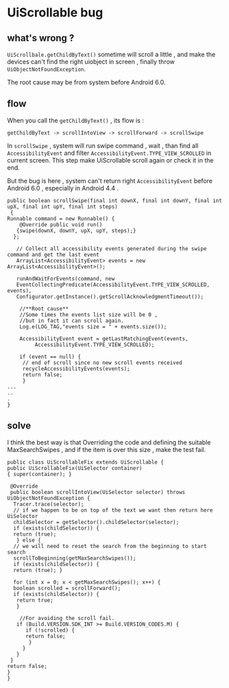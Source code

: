 # UiScrollable bug

## what's wrong ?

`UiScrollbale.getChildByText()` sometime will scroll a little , and make the devices can't find the right uiobject in screen , finally throw `UiObjectNotFoundException`.

The root cause may be from system before Android 6.0.


## flow

When you call the `getChildByText()` , its flow is :

`getChildByText -> scrollIntoView -> scrollForward -> scrollSwipe`

In `scrollSwipe` , system will run swipe command , wait , than find all `AccessibilityEvent` and filter `AccessibilityEvent.TYPE_VIEW_SCROLLED` in current screen. This step make UiScrollable scroll again or check it in the end.

But the bug is here , system can't return right `AccessibilityEvent` before Android 6.0 , especially in Android 4.4 .

```
public boolean scrollSwipe(final int downX, final int downY, final int upX, final int upY, final int steps) 
 { 
Runnable command = new Runnable() { 
    @Override public void run() 
   {swipe(downX, downY, upX, upY, steps);} 
  }; 

   // Collect all accessibility events generated during the swipe command and get the last event
   ArrayList<AccessibilityEvent> events = new ArrayList<AccessibilityEvent>(); 

   runAndWaitForEvents(command, new
   EventCollectingPredicate(AccessibilityEvent.TYPE_VIEW_SCROLLED, events), 
   Configurator.getInstance().getScrollAcknowledgmentTimeout());

    //**Root cause**
    //Some times the events list size will be 0 ,
    //but in fact it can scroll again. 
    Log.e(LOG_TAG,"events size = " + events.size()); 

    AccessibilityEvent event = getLastMatchingEvent(events,
         AccessibilityEvent.TYPE_VIEW_SCROLLED); 

    if (event == null) { 
     // end of scroll since no new scroll events received
     recycleAccessibilityEvents(events);
     return false; 
     } 
...
..
. 
}
```

## solve

I think the best way is that Overriding the code and defining the suitable MaxSearchSwipes , and if the item is over this size , make the test fail.


```
public class UiScrollableFix extends UiScrollable {
public UiScrollableFix(UiSelector container) 
{ super(container); }

 @Override
 public boolean scrollIntoView(UiSelector selector) throws UiObjectNotFoundException { 
  Tracer.trace(selector);
  // if we happen to be on top of the text we want then return here UiSelector 
  childSelector = getSelector().childSelector(selector); 
  if (exists(childSelector)) { 
  return (true); 
   } else {  
  // we will need to reset the search from the beginning to start search     
  scrollToBeginning(getMaxSearchSwipes());
  if (exists(childSelector)) { 
  return (true); }

  for (int x = 0; x < getMaxSearchSwipes(); x++) { 
  boolean scrolled = scrollForward(); 
  if (exists(childSelector)) { 
   return true; 
   }

    //For avoiding the scroll fail. 
   if (Build.VERSION.SDK_INT >= Build.VERSION_CODES.M) { 
      if (!scrolled) { 
      return false; 
       } 
     } 
   }
 } 
return false; 
}
}
```





